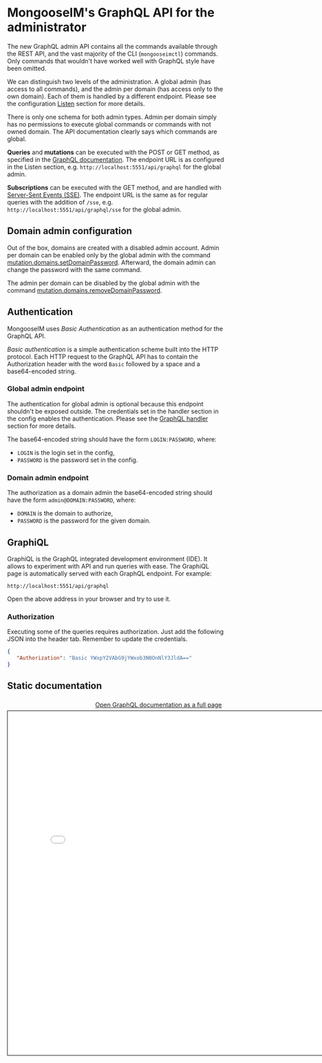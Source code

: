 # MongooseIM's GraphQL API for the administrator

The new GraphQL admin API contains all the commands available through the REST API, and the vast majority of the CLI (`mongooseimctl`) commands. Only commands that wouldn't have worked well with GraphQL style have been omitted.

We can distinguish two levels of the administration. A global admin (has access to all commands), and the admin per domain (has access only to the own domain). Each of them is handled by a different endpoint. Please see the configuration [Listen](../../configuration/listen/#handler-types-graphql-api-mongoose_graphql_cowboy_handler) section for more details.

There is only one schema for both admin types. Admin per domain simply has no permissions to execute global commands or commands with not owned domain. The API documentation clearly says which commands are global.

**Queries** and **mutations** can be executed with the POST or GET method, as specified in the [GraphQL documentation](https://graphql.org/learn/serving-over-http/). The endpoint URL is as configured in the Listen section, e.g. `http://localhost:5551/api/graphql` for the global admin.

**Subscriptions** can be executed with the GET method, and are handled with [Server-Sent Events (SSE)](https://html.spec.whatwg.org/multipage/server-sent-events.html). The endpoint URL is the same as for regular queries with the addition of `/sse`, e.g. `http://localhost:5551/api/graphql/sse` for the global admin.

## Domain admin configuration

Out of the box, domains are created with a disabled admin account. Admin per domain can be enabled only by the global admin with the command
<a href="../admin-graphql-doc.html#definition-DomainAdminMutation" target="_blank" rel="noopener noreferrer">mutation.domains.setDomainPassword</a>. Afterward, the domain admin can change the password with the same command.

The admin per domain can be disabled by the global admin with the command <a href="../admin-graphql-doc.html#definition-DomainAdminMutation" target="_blank" rel="noopener noreferrer">mutation.domains.removeDomainPassword</a>.

## Authentication

MongooseIM uses *Basic Authentication* as an authentication method for the GraphQL API.

*Basic authentication* is a simple authentication scheme built into the HTTP protocol.
Each HTTP request to the GraphQL API has to contain the Authorization header
with the word `Basic` followed by a space and a base64-encoded string.

### Global admin endpoint

The authentication for global admin is optional because this endpoint shouldn't be exposed outside. The credentials set in the handler section in the config enables the authentication. Please see the [GraphQL handler](../configuration/listen.md#handler-types-graphql-api-mongoose_graphql_cowboy_handler) section for more details.

The base64-encoded string should have the form
`LOGIN:PASSWORD`, where:

- `LOGIN` is the login set in the config,
- `PASSWORD` is the password set in the config.

### Domain admin endpoint

The authorization as a domain admin the base64-encoded string should have the form
`admin@DOMAIN:PASSWORD`, where:

- `DOMAIN` is the domain to authorize,
- `PASSWORD` is the password for the given domain.

## GraphiQL

GraphiQL is the GraphQL integrated development environment (IDE). It allows to experiment with API and run queries with ease. The GraphiQL page is automatically served with each GraphQL endpoint. For example:

`http://localhost:5551/api/graphql`

Open the above address in your browser and try to use it.

### Authorization

Executing some of the queries requires authorization. Just add the following JSON into the header tab. Remember to update the credentials.

```json
{
   "Authorization": "Basic YWxpY2VAbG9jYWxob3N0OnNlY3JldA=="
}
```

## Static documentation

<a style="float: right; padding: 5px" href="../admin-graphql-doc.html" target="_blank" rel="noopener noreferrer">Open GraphQL documentation as a full page</a>

<iframe src="../admin-graphql-doc.html"
height="800" width="800" style="border: 1px solid black;"></iframe>
